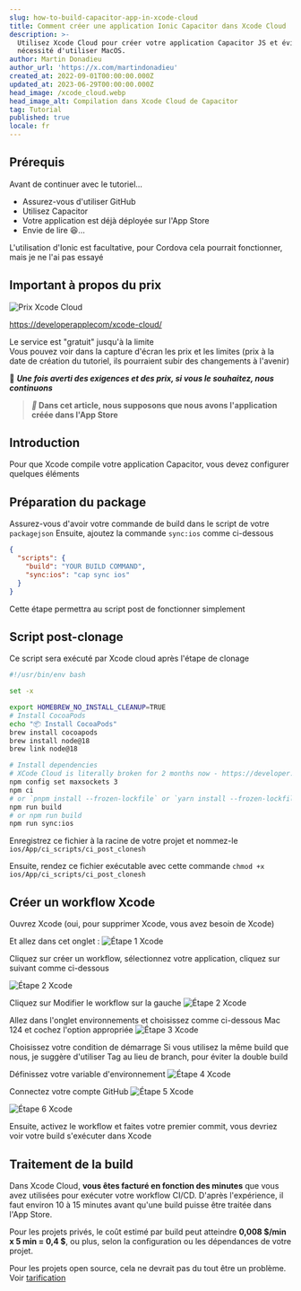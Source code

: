 ```yaml
---
slug: how-to-build-capacitor-app-in-xcode-cloud
title: Comment créer une application Ionic Capacitor dans Xcode Cloud
description: >-
  Utilisez Xcode Cloud pour créer votre application Capacitor JS et évitez la
  nécessité d'utiliser MacOS.
author: Martin Donadieu
author_url: 'https://x.com/martindonadieu'
created_at: 2022-09-01T00:00:00.000Z
updated_at: 2023-06-29T00:00:00.000Z
head_image: /xcode_cloud.webp
head_image_alt: Compilation dans Xcode Cloud de Capacitor
tag: Tutorial
published: true
locale: fr
---
```


## Prérequis

Avant de continuer avec le tutoriel…

- Assurez-vous d'utiliser GitHub
- Utilisez Capacitor
- Votre application est déjà déployée sur l'App Store
- Envie de lire 😆…

L'utilisation d'Ionic est facultative, pour Cordova cela pourrait fonctionner, mais je ne l'ai pas essayé

## Important à propos du prix

![Prix Xcode Cloud](/xcode_cloud_pricewebp)

[https://developerapplecom/xcode-cloud/](https://developerapplecom/xcode-cloud/)

Le service est "gratuit" jusqu'à la limite  
Vous pouvez voir dans la capture d'écran les prix et les limites (prix à la date de création du tutoriel, ils pourraient subir des changements à l'avenir)

🔴 **_Une fois averti des exigences et des prix, si vous le souhaitez, nous continuons_**

> **_📣_ Dans cet article, nous supposons que nous avons l'application créée dans l'App Store**

## Introduction

Pour que Xcode compile votre application Capacitor, vous devez configurer quelques éléments

## Préparation du package

Assurez-vous d'avoir votre commande de build dans le script de votre `packagejson`
Ensuite, ajoutez la commande `sync:ios` comme ci-dessous

```json
{
  "scripts": {
    "build": "YOUR BUILD COMMAND",
    "sync:ios": "cap sync ios"
  }
}
```
Cette étape permettra au script post de fonctionner simplement

## Script post-clonage
Ce script sera exécuté par Xcode cloud après l'étape de clonage

```bash
#!/usr/bin/env bash

set -x

export HOMEBREW_NO_INSTALL_CLEANUP=TRUE
# Install CocoaPods
echo "📦 Install CocoaPods"
brew install cocoapods
brew install node@18
brew link node@18

# Install dependencies
# XCode Cloud is literally broken for 2 months now - https://developer.apple.com/forums/thread/738136?answerId=774510022#774510022
npm config set maxsockets 3
npm ci
# or `pnpm install --frozen-lockfile` or `yarn install --frozen-lockfile` or bun install
npm run build 
# or npm run build
npm run sync:ios
```

Enregistrez ce fichier à la racine de votre projet et nommez-le `ios/App/ci_scripts/ci_post_clonesh`

Ensuite, rendez ce fichier exécutable avec cette commande `chmod +x ios/App/ci_scripts/ci_post_clonesh`

## Créer un workflow Xcode

Ouvrez Xcode (oui, pour supprimer Xcode, vous avez besoin de Xcode)

Et allez dans cet onglet :
![Étape 1 Xcode](/xcode_step_1webp)

Cliquez sur créer un workflow, sélectionnez votre application, cliquez sur suivant comme ci-dessous

![Étape 2 Xcode](/xcode_step_2webp)

Cliquez sur Modifier le workflow sur la gauche
![Étape 2 Xcode](/xcode_step_3webp)

Allez dans l'onglet environnements et choisissez comme ci-dessous Mac 124 et cochez l'option appropriée
![Étape 3 Xcode](/xcode_step_3webp)

Choisissez votre condition de démarrage
Si vous utilisez la même build que nous, je suggère d'utiliser Tag au lieu de branch, pour éviter la double build

Définissez votre variable d'environnement
![Étape 4 Xcode](/xcode_step_4webp)

Connectez votre compte GitHub
![Étape 5 Xcode](/xcode_step_5webp)

![Étape 6 Xcode](/xcode_step_6webp)

Ensuite, activez le workflow et faites votre premier commit, vous devriez voir votre build s'exécuter dans Xcode

## **Traitement de la build**

Dans Xcode Cloud, **vous êtes facturé en fonction des minutes** que vous avez utilisées pour exécuter votre workflow CI/CD. D'après l'expérience, il faut environ 10 à 15 minutes avant qu'une build puisse être traitée dans l'App Store.

Pour les projets privés, le coût estimé par build peut atteindre **0,008 $/min x 5 min = 0,4 $**, ou plus, selon la configuration ou les dépendances de votre projet.

Pour les projets open source, cela ne devrait pas du tout être un problème. Voir [tarification](https://githubcom/pricing/)
